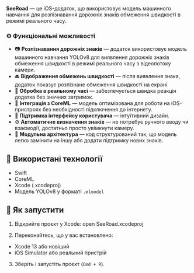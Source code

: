 
**SeeRoad** — це iOS-додаток, що використовує модель машинного навчання для розпізнавання дорожніх знаків обмеження швидкості в режимі реального часу.

### ⚙️ Функціональні можливості

* 📷 **Розпізнавання дорожніх знаків** — додаток використовує модель машинного навчання YOLOv8 для виявлення дорожніх знаків обмеження швидкості в режимі реального часу з відеопотоку камери.
* 🚘 **Відображення обмежень швидкості** — після виявлення знака, додаток показує розпізнане обмеження швидкості на екрані.
* 📡 **Обробка в реальному часі** — забезпечується швидка реакція додатка без значних затримок.
* 🧠 **Інтеграція з CoreML** — модель оптимізована для роботи на iOS-пристроях без необхідності підключення до інтернету.
* 📱 **Підтримка інтерфейсу користувача** — інтуїтивний дизайн.
* ⚙️ **Автоматичне визначення знаків** — не потребує ручного вводу чи взаємодії, достатньо просто увімкнути камеру.
* 🧩 **Модульна архітектура** — код структурований так, що модель легко замінити на іншу або додати підтримку нових знаків.


## 🧠 Використані технології

- Swift
- CoreML
- Xcode (.xcodeproj)
- Модель YOLOv8 у форматі `.mlmodel`


## 🚀 Як запустити

1. Відкрийте проєкт у Xcode:  open SeeRoad.xcodeproj

2. Переконайтесь, що у вас встановлено:
- Xcode 13 або новіший
- iOS Simulator або реальний пристрій

3. Зберіть і запустіть проєкт (`Cmd + R`).

